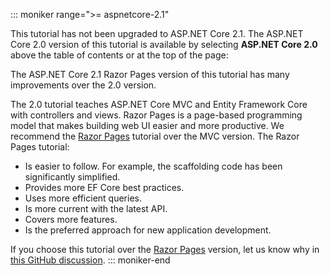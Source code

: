 ::: moniker range=">= aspnetcore-2.1"

This tutorial has not been upgraded to ASP.NET Core 2.1. The ASP.NET Core 2.0 version of this tutorial is available by selecting **ASP.NET Core 2.0** above the table of contents or at the top of the page:

The ASP.NET Core 2.1 Razor Pages version of this tutorial has many improvements over the 2.0 version.

The 2.0 tutorial teaches ASP.NET Core MVC and Entity Framework Core with controllers and views. Razor Pages is a page-based programming model that makes building web UI easier and more productive. We recommend the [Razor Pages](xref:data/ef-rp/intro) tutorial over the MVC version. The Razor Pages tutorial:

* Is easier to follow. For example, the scaffolding code has been significantly simplified.
* Provides more EF Core best practices.
* Uses more efficient queries.
* Is more current with the latest API.
* Covers more features.
* Is the preferred approach for new application development.

If you choose this tutorial over the [Razor Pages](xref:data/ef-rp/intro) version, let us know why in [this GitHub discussion](https://github.com/aspnet/Docs/issues/6146).
::: moniker-end
